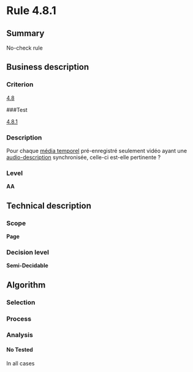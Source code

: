# Rule 4.8.1

## Summary

No-check rule

## Business description

### Criterion

[4.8](http://references.modernisation.gouv.fr/sites/default/files/RGAA3_RC2-1/referentiel_technique.htm#crit-4-8)

###Test

[4.8.1](http://references.modernisation.gouv.fr/sites/default/files/RGAA3_RC2-1/referentiel_technique.htm#test-4-8-1)

### Description

Pour chaque <a href="http://references.modernisation.gouv.fr/sites/default/files/RGAA3_RC2-1/glossaire.htm#mMediaTemp">m&eacute;dia temporel</a> pr&eacute;-enregistr&eacute; seulement vid&eacute;o ayant une <a href="http://references.modernisation.gouv.fr/sites/default/files/RGAA3_RC2-1/glossaire.htm#mAudioDesc">audio-description</a> synchronis&eacute;e, celle-ci est-elle pertinente ?

### Level

**AA**

## Technical description

### Scope

**Page**

### Decision level

**Semi-Decidable**

## Algorithm

### Selection

### Process

### Analysis

#### No Tested 

In all cases
